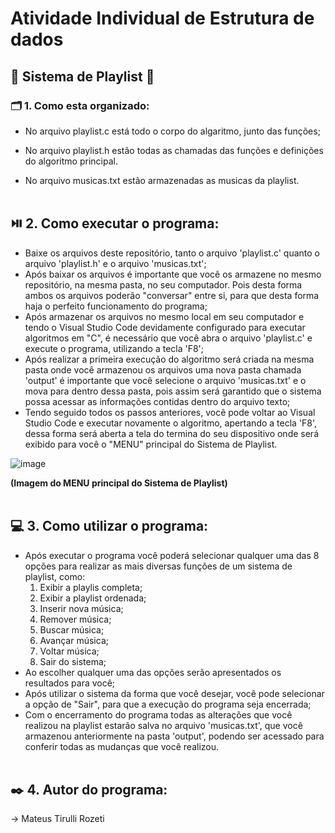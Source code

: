 # Atividade Individual de Estrutura de dados 

## 🎵 Sistema de Playlist 🎵

### 🗂️ 1. Como esta organizado:
  * No arquivo playlist.c está todo o corpo do algaritmo, junto das funções;

  * No arquivo playlist.h estão todas as chamadas das funções e definições do algoritmo principal.

  * No arquivo musicas.txt estão armazenadas as musicas da playlist.
<br><br>

## ⏯️ 2. Como executar o programa:
  * Baixe os arquivos deste repositório, tanto o arquivo 'playlist.c' quanto o arquivo 'playlist.h' e o arquivo 'musicas.txt';
  * Após baixar os arquivos é importante que você os armazene no mesmo repositório, na mesma pasta, no seu computador. Pois desta forma ambos os arquivos poderão "conversar" entre si, para que desta forma haja o perfeito funcionamento do programa;
  * Após armazenar os arquivos no mesmo local em seu computador e tendo o Visual Studio Code devidamente configurado para executar algoritmos em "C", é necessário que você abra o arquivo 'playlist.c' e execute o programa, utilizando a tecla 'F8';
  * Após realizar a primeira execução do algoritmo será criada na mesma pasta onde você armazenou os arquivos uma nova pasta chamada 'output' é importante que você selecione o arquivo 'musicas.txt' e o mova para dentro dessa pasta, pois assim será garantido que o sistema possa acessar as informações contidas dentro do arquivo texto;
  * Tendo seguido todos os passos anteriores, você pode voltar ao Visual Studio Code e executar novamente o algoritmo, apertando a tecla 'F8', dessa forma será aberta a tela do termina do seu dispositivo onde será exibido para você o "MENU" principal do Sistema de Playlist.

  ![image](https://github.com/Rozeti/Sistema_de_Playlist/assets/129351985/68d8e180-7b0d-48bd-8c1e-eabe2f95f52d)

  __(Imagem do MENU principal do Sistema de Playlist)__
<br><br>

## 💻 3. Como utilizar o programa:
   * Após executar o programa você poderá selecionar qualquer uma das 8 opções para realizar as mais diversas funções de um sistema de playlist, como:
       1. Exibir a playlis completa;
       2. Exibir a playlist ordenada;
       3. Inserir nova música;
       4. Remover música;
       5. Buscar música;
       6. Avançar música;
       7. Voltar música;
       0. Sair do sistema;
  * Ao escolher qualquer uma das opções serão apresentados os resultados para você;
  * Após utilizar o sistema da forma que você desejar, você pode selecionar a opção de "Sair", para que a execução do programa seja encerrada;
  * Com o encerramento do programa todas as alterações que você realizou na playlist estarão salva no arquivo 'musicas.txt', que você armazenou anteriormente na pasta 'output', podendo ser acessado para conferir todas as mudanças que você realizou.
<br><br>

## ✒️ 4. Autor do programa: 
  -> Mateus Tirulli Rozeti
